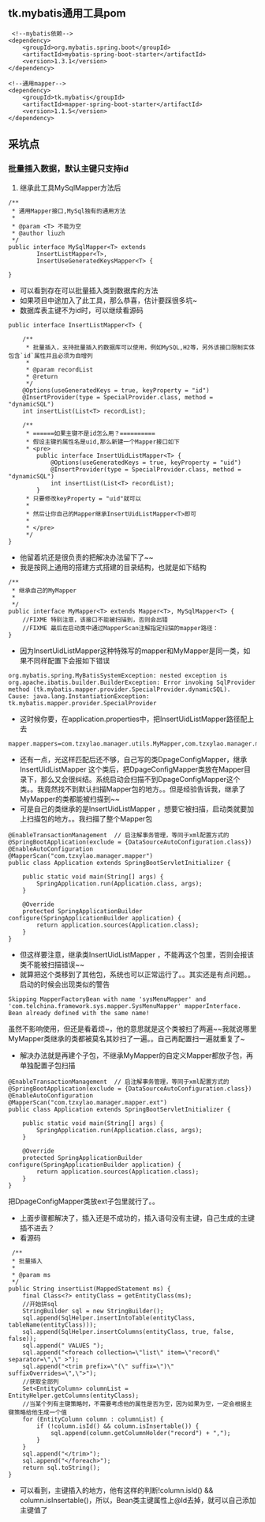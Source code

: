 ## tk.mybatis通用工具pom

```
 <!--mybatis依赖-->
<dependency>
    <groupId>org.mybatis.spring.boot</groupId>
    <artifactId>mybatis-spring-boot-starter</artifactId>
    <version>1.3.1</version>
</dependency>

<!--通用mapper-->
<dependency>
    <groupId>tk.mybatis</groupId>
    <artifactId>mapper-spring-boot-starter</artifactId>
    <version>1.1.5</version>
</dependency>
```

## 采坑点

### 批量插入数据，默认主键只支持id

1. 继承此工具MySqlMapper方法后

```
/**
 * 通用Mapper接口,MySql独有的通用方法
 *
 * @param <T> 不能为空
 * @author liuzh
 */
public interface MySqlMapper<T> extends
        InsertListMapper<T>,
        InsertUseGeneratedKeysMapper<T> {

}
```

- 可以看到存在可以批量插入类到数据库的方法
- 如果项目中途加入了此工具，那么恭喜，估计要踩很多坑~
- 数据库表主键不为id时，可以继续看源码

```
public interface InsertListMapper<T> {

    /**
     * 批量插入，支持批量插入的数据库可以使用，例如MySQL,H2等，另外该接口限制实体包含`id`属性并且必须为自增列
     *
     * @param recordList
     * @return
     */
    @Options(useGeneratedKeys = true, keyProperty = "id")
    @InsertProvider(type = SpecialProvider.class, method = "dynamicSQL")
    int insertList(List<T> recordList);

    /**
     * ======如果主键不是id怎么用？==========
     * 假设主键的属性名是uid,那么新建一个Mapper接口如下
     * <pre>
        public interface InsertUidListMapper<T> {
            @Options(useGeneratedKeys = true, keyProperty = "uid")
            @InsertProvider(type = SpecialProvider.class, method = "dynamicSQL")
            int insertList(List<T> recordList);
        }
     * 只要修改keyProperty = "uid"就可以
     *
     * 然后让你自己的Mapper继承InsertUidListMapper<T>即可
     *
     * </pre>
     */
}
```

- 他留着坑还是很负责的把解决办法留下了~~
- 我是按网上通用的搭建方式搭建的目录结构，也就是如下结构

```
/**
 * 继承自己的MyMapper
 *
 */
public interface MyMapper<T> extends Mapper<T>, MySqlMapper<T> {
    //FIXME 特别注意，该接口不能被扫描到，否则会出错
    //FIXME 最后在启动类中通过MapperScan注解指定扫描的mapper路径：
}
```

- 因为InsertUidListMapper这种特殊写的mapper和MyMapper是同一类，如果不同样配置下会报如下错误

```
org.mybatis.spring.MyBatisSystemException: nested exception is org.apache.ibatis.builder.BuilderException: Error invoking SqlProvider method (tk.mybatis.mapper.provider.SpecialProvider.dynamicSQL).  Cause: java.lang.InstantiationException: tk.mybatis.mapper.provider.SpecialProvider
```

- 这时候你要，在application.properties中，把InsertUidListMapper路径配上去

```
mapper.mappers=com.tzxylao.manager.utils.MyMapper,com.tzxylao.manager.mapper_ext.InsertUidListMapper
```

- 还有一点，光这样匹配后还不够，自己写的类DpageConfigMapper，继承InsertUidListMapper 这个类后，把DpageConfigMapper类放在Mapper目录下，那么又会很纠结。系统启动会扫描不到DpageConfigMapper这个类。。我竟然找不到默认扫描Mapper包的地方。。但是经验告诉我，继承了MyMapper的类都能被扫描到~~
- 可是自己的类继承的是InsertUidListMapper ，想要它被扫描，启动类就要加上扫描包的地方。。我扫描了整个Mapper包

```
@EnableTransactionManagement  // 启注解事务管理，等同于xml配置方式的
@SpringBootApplication(exclude = {DataSourceAutoConfiguration.class})
@EnableAutoConfiguration
@MapperScan("com.tzxylao.manager.mapper")
public class Application extends SpringBootServletInitializer {

    public static void main(String[] args) {
        SpringApplication.run(Application.class, args);
    }

    @Override
    protected SpringApplicationBuilder configure(SpringApplicationBuilder application) {
        return application.sources(Application.class);
    }
}
```

- 但这样要注意，继承类InsertUidListMapper ，不能再这个包里，否则会报该类不能被扫描错误~~
- 就算把这个类移到了其他包，系统也可以正常运行了。。其实还是有点问题。。启动的时候会出现类似的警告

```
Skipping MapperFactoryBean with name 'sysMenuMapper' and 'com.telchina.framework.sys.mapper.SysMenuMapper' mapperInterface. Bean already defined with the same name!
```

虽然不影响使用，但还是看着烦~，他的意思就是这个类被扫了两遍~~我就说哪里MyMapper类继承的类都被莫名其妙扫了一遍。。自己再配置扫一遍就重复了~

- 解决办法就是再建个子包，不继承MyMapper的自定义Mapper都放子包，再单独配置子包扫描

```
@EnableTransactionManagement  // 启注解事务管理，等同于xml配置方式的
@SpringBootApplication(exclude = {DataSourceAutoConfiguration.class})
@EnableAutoConfiguration
@MapperScan("com.tzxylao.manager.mapper.ext")
public class Application extends SpringBootServletInitializer {

    public static void main(String[] args) {
        SpringApplication.run(Application.class, args);
    }

    @Override
    protected SpringApplicationBuilder configure(SpringApplicationBuilder application) {
        return application.sources(Application.class);
    }
}
```

把DpageConfigMapper类放ext子包里就行了。。

- 上面步骤都解决了，插入还是不成功的，插入语句没有主键，自己生成的主键插不进去？
- 看源码

```
 /**
 * 批量插入
 *
 * @param ms
 */
public String insertList(MappedStatement ms) {
    final Class<?> entityClass = getEntityClass(ms);
    //开始拼sql
    StringBuilder sql = new StringBuilder();
    sql.append(SqlHelper.insertIntoTable(entityClass, tableName(entityClass)));
    sql.append(SqlHelper.insertColumns(entityClass, true, false, false));
    sql.append(" VALUES ");
    sql.append("<foreach collection=\"list\" item=\"record\" separator=\",\" >");
    sql.append("<trim prefix=\"(\" suffix=\")\" suffixOverrides=\",\">");
    //获取全部列
    Set<EntityColumn> columnList = EntityHelper.getColumns(entityClass);
    //当某个列有主键策略时，不需要考虑他的属性是否为空，因为如果为空，一定会根据主键策略给他生成一个值
    for (EntityColumn column : columnList) {
        if (!column.isId() && column.isInsertable()) {
            sql.append(column.getColumnHolder("record") + ",");
        }
    }
    sql.append("</trim>");
    sql.append("</foreach>");
    return sql.toString();
}
```

- 可以看到，主键插入的地方，他有这样的判断!column.isId() && column.isInsertable()，所以，Bean类主键属性上@Id去掉，就可以自己添加主键值了

